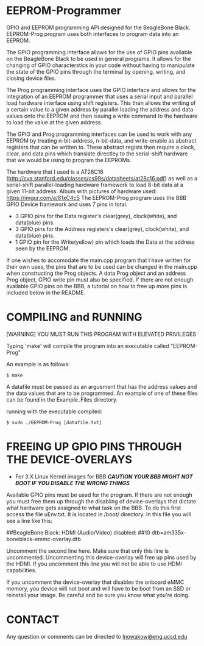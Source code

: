 # EEPROM-Programmer
GPIO and EEPROM programming API designed for the BeagleBone Black. 
EEPROM-Prog program uses both interfaces to program data into an EEPROM.

The GPIO programming interface allows for the use of GPIO pins available on the BeagleBone Black to be used in general programs. It allows for
the changing of GPIO characterstics in your code without having to manipulate the state of the GPIO pins through the terminal by opening, writing, and
closing device files.

The Prog programming interface uses the GPIO interface and allows for the integration of an EEPROM programmer that uses a serial input
and parallel load hardware interface using shift registers. This then allows the writing of a certain value to a given address
by parallel loading the address and data values onto the EEPROM and then issuing a write command to the hardware to load the value at the given address.

The GPIO and Prog programming interfaces can be used to work with any EEPROM by treating n-bit-address, n-bit-data, and write-enable as abstract registers that can be
written to. These abstract regists then require a clock, clear, and data pins which translate directley to the serial-shift hardware that we would be using to program the EEPROMs.

The hardware that I used is a AT28C16 (http://cva.stanford.edu/classes/cs99s/datasheets/at28c16.pdf) as well as a serial-shift parallel-loading
hardware framework to load 8-bit data at a given 11-bit address. 
Album with pictures of hardware used: https://imgur.com/a/81xC4c5
The EEPROM-Prog program uses the BBB GPIO Device framework and uses 7 pins in total.
  - 3 GPIO pins for the Data register's clear(grey), clock(white), and data(blue) pins.
  - 3 GPIO pins for the Address registers's clear(grey), clock(white), and data(blue) pins.
  - 1 GPIO pin for the Write(yellow) pin which loads the Data at the address seen by the EEPROM.

If one wishes to accomodate the main.cpp program that I have written for their own uses, the pins that are to be used can be 
changed in the main.cpp when constructing the Prog objects. A data Prog object and an address Prog object, GPIO write pin must 
also be specified. If there are not enough available GPIO pins on the BBB, a tutorial on how to free up more pins is included 
below in the README.


# COMPILING and RUNNING
[WARNING] YOU MUST RUN THIS PROGRAM WITH ELEVATED PRIVILEGES

Typing 'make' will compile the program into an executable called "EEPROM-Prog"

An example is as follows:

    $ make

A datafile must be passed as an arguement that has the address values and the data values that are to be programmed.
An example of one of these files can be found in the Example_Files directory.

running with the executable compiled:

    $ sudo ./EEPROM-Prog [datafile.txt]

# FREEING UP GPIO PINS THROUGH THE DEVICE-OVERLAYS
- For 3.X Linux Kernel images for BBB
      ***CAUTION YOUR BBB MIGHT NOT BOOT IF YOU DISABLE THE WRONG THINGS***
      
Available GPIO pins must be used for the program. If there are not enough you must free them up through the disabling
of device-overlays that dictate what hardware gets assigned to what task on the BBB. 
To do this first access the file uEnv.txt. It is located in /boot/ directory. 
In this file you will see a line like this:

##BeagleBone Black: HDMI (Audio/Video) disabled:
##10 dtb=am335x-boneblack-emmc-overlay.dtb

Uncomment the second line here. Make sure that only this line is uncommented.
Uncommenting this device-overlay will free up pins used by the HDMI. If you uncomment this line you will not be able to use
HDMI capabilities.

If you uncomment the device-overlay that disables the onboard eMMC memory, you device will not boot and will have to be boot
from an SSD or reinstall your image. Be careful and be sure you know what you're doing.

# CONTACT
Any question or comments can be directed to lnowakow@eng.ucsd.edu
